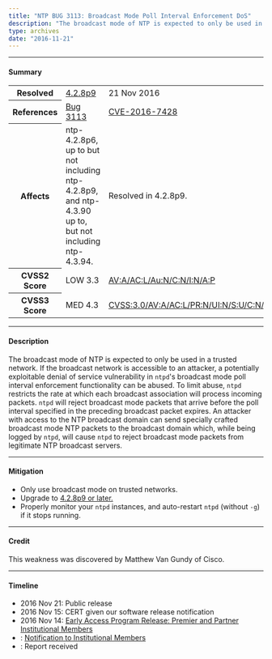 ```yaml
---
title: "NTP BUG 3113: Broadcast Mode Poll Interval Enforcement DoS"
description: "The broadcast mode of NTP is expected to only be used in a trusted network. If the broadcast network is accessible to an attacker, a potentially exploitable denial of service vulnerability in ntpd’s broadcast mode poll interval enforcement functionality can be abused. This bug was resolved in NTP 4.2.8p9."
type: archives
date: "2016-11-21"
---
```


* * *

#### Summary

<table>
  <tbody>
	<tr>
		<th><b>Resolved</b></th>
		<td><a href="/support/securitynotice/4_2_8p9-release-announcement/">4.2.8p9</a></td>
		<td>21 Nov 2016</td>
	</tr>
	<tr>
		<th><b>References</b></th>
		<td><a href="https://bugs.ntp.org/show_bug.cgi?id=3113">Bug 3113</a></td>
		<td><a href="https://nvd.nist.gov/vuln/detail/CVE-2016-7428">CVE-2016-7428</a></td>
	</tr>
	<tr>
		<th><b>Affects</b></th>
		<td>ntp-4.2.8p6, up to but not including ntp-4.2.8p9,<br> and ntp-4.3.90 up to, but not including ntp-4.3.94.</td>
		<td>Resolved in 4.2.8p9.</td>
	</tr>
	<tr>
		<th><b>CVSS2 Score</b></th>
		<td>LOW 3.3</td>
		<td><a href="https://nvd.nist.gov/vuln-metrics/cvss/v2-calculator?calculator&version=2.0&vector=(AV:A/AC:L/Au:N/C:N/I:N/A:P)">AV:A/AC:L/Au:N/C:N/I:N/A:P</a></td>
	</tr>
	<tr>
		<th><b>CVSS3 Score<b></th>
		<td>MED 4.3</td>
		<td><a href="https://www.first.org/cvss/calculator/3.0#CVSS:3.0/AV:A/AC:L/PR:N/UI:N/S:U/C:N/I:N/A:L">CVSS:3.0/AV:A/AC:L/PR:N/UI:N/S:U/C:N/I:N/A:L</a></td>
	</tr>	
  </tbody>	
</table>

* * *
    
#### Description 

The broadcast mode of NTP is expected to only be used in a trusted network. If the broadcast network is accessible to an attacker, a potentially exploitable denial of service vulnerability in `ntpd`'s broadcast mode poll interval enforcement functionality can be abused. To limit abuse, `ntpd` restricts the rate at which each broadcast association will process incoming packets. `ntpd` will reject broadcast mode packets that arrive before the poll interval specified in the preceding broadcast packet expires. An attacker with access to the NTP broadcast domain can send specially crafted broadcast mode NTP packets to the broadcast domain which, while being logged by `ntpd`, will cause `ntpd` to reject broadcast mode packets from legitimate NTP broadcast servers.

* * *
    
#### Mitigation

* Only use broadcast mode on trusted networks.
* Upgrade to [4.2.8p9 or later.](https://downloads.nwtime.org/ntp/4.2.8/)
* Properly monitor your `ntpd` instances, and auto-restart `ntpd` (without `-g`) if it stops running. 

* * *

#### Credit

This weakness was discovered by Matthew Van Gundy of Cisco.

* * *

#### Timeline

* 2016 Nov 21: Public release
* 2016 Nov 15: CERT given our software release notification 
* 2016 Nov 14: [Early Access Program Release: Premier and Partner Institutional Members](https://www.nwtime.org/membership/benefits/)
* : [Notification to Institutional Members](https://www.nwtime.org/membership/benefits/)
* : Report received